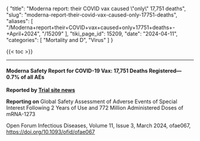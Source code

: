 {
  "title": "Moderna report: their COVID vax caused \\\"only\\\" 17,751 deaths",
  "slug": "moderna-report-their-covid-vax-caused-only-17751-deaths",
  "aliases": [
    "/Moderna+report+their+COVID+vax+caused+only+17751+deaths+-+April+2024",
    "/15209"
  ],
  "tiki_page_id": 15209,
  "date": "2024-04-11",
  "categories": [
    "Mortality and D",
    "Virus"
  ]
}

{{< toc >}}

---

#### Moderna Safety Report for COVID-19 Vax: 17,751 Deaths Registered—0.7% of all AEs

 **Reported by [Trial site news](https://www.trialsitenews.com/a/moderna-safety-report-for-covid-19-vax-17751-deaths-registered0.07-of-all-aes-6e20eb86)** 

 **Reporting on**  Global Safety Assessment of Adverse Events of Special Interest Following 2 Years of Use and 772 Million Administered Doses of mRNA-1273 

Open Forum Infectious Diseases, Volume 11, Issue 3, March 2024, ofae067, https://doi.org/10.1093/ofid/ofae067
